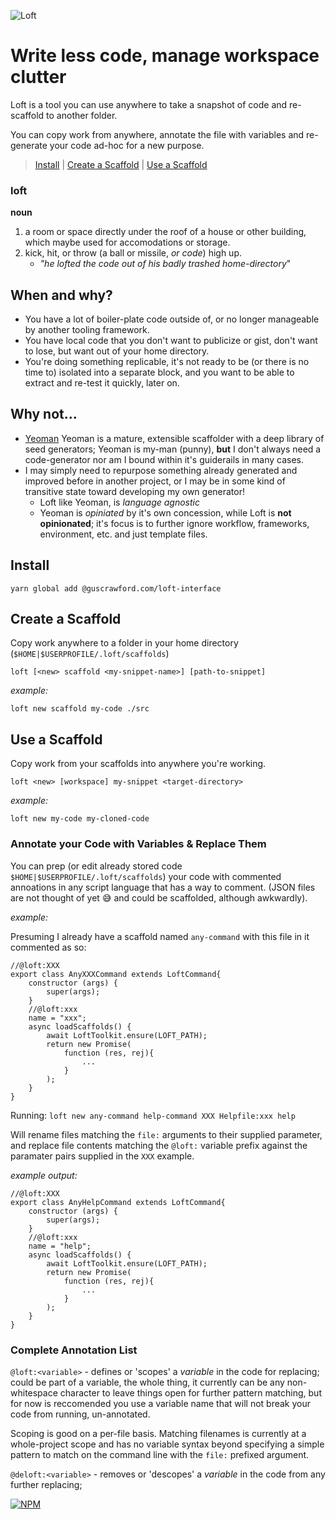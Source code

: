 ![Loft](https://bytebucket.org/team-gus/loft-interface/raw/9d8c4111b5438307cce8458865262688258bb496/loft-logo.png)

# Write less code, manage workspace clutter

Loft is a tool you can use anywhere to take a snapshot of code and re-scaffold to another folder.

You can copy work from anywhere, annotate the file with variables and re-generate your code ad-hoc for a new purpose.

> [Install](#Install) | [Create a Scaffold](#create-a-scaffold) | [Use a Scaffold](#use-a-scaffold)

### loft

**noun**
1. a room or space directly under the roof of a house or other building, which maybe used for accomodations or storage.
2. kick, hit, or throw (a ball or missile, *or code*) high up.
   - *"he lofted the code out of his badly trashed home-directory*"

## When and why?

- You have a lot of boiler-plate code outside of, or no longer manageable by another tooling framework.
- You have local code that you don't want to publicize or gist, don't want to lose, but want out of your home directory.
- You're doing something replicable, it's not ready to be (or there is no time to) isolated into a separate block, and you want to be able to extract and re-test it quickly, later on.

## Why not...

- [Yeoman](http://yeoman.io/) Yeoman is a mature, extensible scaffolder with a deep library of seed generators; Yeoman is my-man (punny), **but** I don't always need a code-generator nor am I bound within it's guiderails in many cases.
- I may simply need to repurpose something already generated and improved before in another project, or I may be in some kind of transitive state toward developing my own generator!
    - Loft like Yeoman, is *language agnostic*
    - Yeoman is *opiniated* by it's own concession, while Loft is **not opinionated**; it's focus is to further ignore workflow, frameworks, environment, etc. and just template files.

## Install

`yarn global add @guscrawford.com/loft-interface`

## Create a Scaffold

Copy work anywhere to a folder in your home directory (`$HOME|$USERPROFILE/.loft/scaffolds`)


`loft [<new> scaffold <my-snippet-name>] [path-to-snippet]`

*example:*

`loft new scaffold my-code ./src`

## Use a Scaffold

Copy work from your scaffolds into anywhere you're working.

`loft <new> [workspace] my-snippet <target-directory>`

*example:*

`loft new my-code my-cloned-code`

### Annotate your Code with Variables & Replace Them

You can prep (or edit already stored code `$HOME|$USERPROFILE/.loft/scaffolds`) your code with commented annoations in any script language that has a way to comment.  (JSON files are not thought of yet 😅 and could be scaffolded, although awkwardly).

*example:*

Presuming I already have a scaffold named `any-command` with this file in it commented as so:

```
//@loft:XXX
export class AnyXXXCommand extends LoftCommand{
    constructor (args) {
        super(args);
    }
    //@loft:xxx
    name = "xxx";
    async loadScaffolds() {
        await LoftToolkit.ensure(LOFT_PATH);
        return new Promise(
            function (res, rej){
                ...
            }
        );
    }
}
```

Running: `loft new any-command help-command XXX Helpfile:xxx help`

Will rename files matching the `file:` arguments to their supplied parameter, and replace file contents matching the `@loft:` variable prefix against the paramater pairs supplied in the `XXX` example.

*example output:*

```
//@loft:XXX
export class AnyHelpCommand extends LoftCommand{
    constructor (args) {
        super(args);
    }
    //@loft:xxx
    name = "help";
    async loadScaffolds() {
        await LoftToolkit.ensure(LOFT_PATH);
        return new Promise(
            function (res, rej){
                ...
            }
        );
    }
}
```

### Complete Annotation List

`@loft:<variable>` - defines or 'scopes' a *variable* in the code for replacing; could be part of a variable, the whole thing, it currently can be any non-whitespace character to leave things open for further pattern matching, but for now is reccomended you use a variable name that will not break your code from running, un-annotated.

Scoping is good on a per-file basis.  Matching filenames is currently at a whole-project scope and has no variable syntax beyond specifying a simple pattern to match on the command line with the `file:` prefixed argument.

`@deloft:<variable>` - removes or 'descopes' a *variable* in the code from any further replacing;

[![NPM](https://res-5.cloudinary.com/crunchbase-production/image/upload/c_lpad,h_256,w_256,f_auto,q_auto:eco/v1397185970/7ce9936f6f2c2b2b7769c9371ff76caf.png)](https://www.npmjs.com/package/@guscrawford.com/loft-interface)